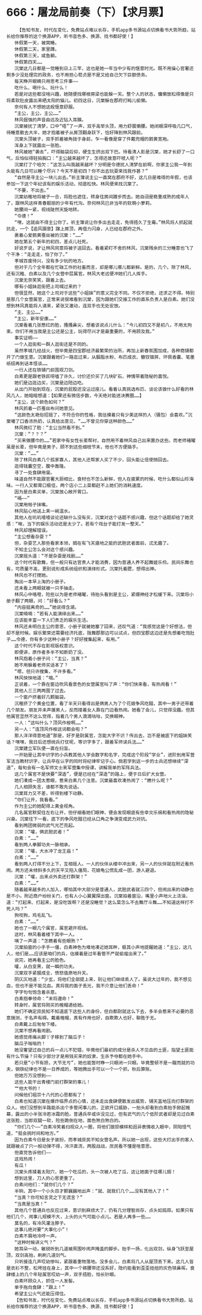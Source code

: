 # 666：屠龙局前奏（下）【求月票】
        【告知书友，时代在变化，免费站点难以长存，手机app多书源站点切换看书大势所趋，站长给你推荐的这个换源APP，听书音色多、换源、找书都好使！】
       休假第一天，被窝睡。
       休假第二天，家里蹲。
       休假第三天，咸鱼躺。
       休假第四天……
       沉棠这几日都是一觉睡到日上三竿，这也是她一年当中少有的惬意时光。既不用操心官署还剩多少没处理完的政务，也不用担心荀贞是不是又给自己欠下巨额债务。
       每天睁开眼睛只用思考三件事——
       吃什么、喝什么、玩什么！
       若是对这些都没啥兴趣，她随便找哪根房梁也能躲一天。整个人的状态，慵懒放松得像是只将柔软肚皮露出来晒太阳的猫儿。初四这日，沉棠躲在郡府打盹儿偷懒。
       奈何有人不想她这般惬意舒服。
       “主公，主公，主公……”
       林风倔强的声音由远及近钻入耳膜。
       沉棠被扰了清梦，口中“唔”了一声，双手高举头顶，用力舒展懒腰。她闭眼深呼吸几口气，待睡意散去大半，她才抱着被子从房顶翻身跃下，恰好降到林风跟前。
       沉棠头顶被子，双手抓着被角拢于身前，乍一看像是穿了件戴兜帽的鹅黄宽袍。
       浑身上下就露出一张脸。
       林风被她“袭击”，吓得脑袋后仰，硬生生挤出双下巴。待看清人影是沉棠，她才长舒了一口气，后怕似得轻拍胸口：“主公越来越坏了，怎得还故意吓唬人呢？”
       沉棠打了个哈欠：“这怎么叫我越来越坏？分明是令德扰人清梦在前啊，你家主公我一年到头能有几日可以睡个尽兴？今天不是初四？你不出去玩耍来找我作甚？”
       “自然是寻主公一块儿出去。”祈主簿说主公一直窝在郡府不好，这几日是难得的年假，也该参加一下这个年纪该有的娱乐活动，彻底松快。林风便来找沉棠了。
       “不要，不出去。”
       沉棠幼稚地将被子一合，将脸也遮住，转身往房间踱步而去。她自诩是稳重成熟的成年人了，跟林风这样青春靓丽的少年有代沟。奈何林风已非当年的软萌小萝莉。
       她腰间一紧，视线陡然天旋地转。
       “令德！”
       “嘿，这就由不得主公你了。祈主簿说让你多出去走走，免得捂久了生霉。”林风将人抓起就抗走，一个【追风蹑景】蹿上房顶，再借力闪身，人已经在郡府之外。
       裹着心爱鹅黄蚕丝被的沉棠：“……”
       她在第五个新年的初四，差点儿社死。
       好说歹说，才让林风同意将被子送回去。看着紧盯不舍的林风，沉棠残余的三分睡意也飞了个干净：“走走走，怕了你了。”
       孝城百废待兴，没有多少玩的地方。
       但对于几个全年都在忙碌工作的社畜而言，却是哪儿哪儿都新鲜。是的，几个。除了林风，还有沉稚、白素以及几个女营中层属官。林风大老远便冲她们几人挥手。
       沉棠无奈笑笑，跟着上去。
       哪有小姐妹逛街把上司喊过来的？
       但很显然，她这个上司对于这些“小姐妹”的意义完全不同。不仅不拒绝，还求之不得。特别是那几个女营属官，正常来说很难看到沉棠，因为跟她们交接工作的直系负责人是白素。她们没想到林风真能将人请来，紧张又激动，连双手也无处安放。
       “主、主公……”
       “主公，新年安康……”
       沉棠看着几张憋红的脸，搔搔鼻尖，想着该说点儿什么：“今儿初四又不是初八，不用太拘束。你们不用当我是主公还是公主，玩得尽兴才是最重要的，不用顾及我。”
       事实证明——
       一个人逛街和一群人逛街还是不同的。
       虽然孝城几经战火，但毕竟是四宝郡经济最繁荣的治所，再加上新春氛围加成，各种商铺都开了门做生意。沉棠跟着她们一路逛过来，从胭脂水粉、布匹成衣、簪钗钿笄、环佩香囊、笔墨纸砚再到话本怪谈……
       一行人还在铁铺门前围观刀剑。
       白素更是跟老铁匠唠嗑了许久，讨价还价买了几块矿石，神情带着隐秘的喜悦。
       她们是边逛边买，沉棠是边陪边吃。
       从出门开始到现在，沉棠的屁股还没沾过座儿。看着认真挑选布匹、谈论该做什么好看的林风几人，她暗暗想道：【如果还有微信步数，今天绝对能进决赛圈……】
       “主公，这个颜色如何？”
       林风抓着一匹蚕丝布问她意见。
       “这颜色太艳俗招摇了，不符合你的性格，我估摸着只有少美这样的人（骚包）会喜欢。”沉棠嘬了口香浓热奶，认真给出意见，“……不曾见你穿这种颜色……”
       林风微红了脸：“主公当然看不到。”
       沉棠：“？？？”
       “买来做腰巾的……”若家中有女性长辈帮衬，自然用不着林风自己出来置办这些。而老师褚曜虽是长辈，但毕竟是男子，顾不到这些细枝节末，他也不方便插手。
       沉棠：“……”
       除了林风白素几个孤家寡人，其他人还帮家人买了不少，回头能让信使捎回去。
       逛得钱囊空空，腹中轰隆。
       寻了一处食肆用餐。
       味道自然不能跟官署大厨相比，食材也不怎么新鲜，但人在疲累的时候，吃什么都似山珍海味。一行人又都胃口极佳，两个店小二上菜都赶不上她们的消耗速度。
       因为是白素买单，沉棠放心敞开胃口。
       “嗝——”
       沉棠用帕子抹嘴。
       林风贴心地送上来一碗温水。
       其他人在叽叽喳喳谈论还缺什么没有买，沉棠对这个话题不感兴趣，但这个话题却给了她灵感：“唉，当下的娱乐活动还是太少了。若有个戏台子能打发一整天。”
       林风却理解错误。
       “主公想看杂耍？”
       但，杂耍艺人那些看家本领，搁在有飞天遁地之能的武胆武者面前，忒无趣了。
       不知主公怎么会对这个感兴趣。
       沉棠摇头道：“不是杂耍是戏剧……”
       这个时代有歌舞，但一般只有达官贵人才能消费，因为普通人养不起舞姬乐伶。民间乐舞也有，可质量不高，更别说形成系统组织和演绎形式。沉棠托着腮，想得出神。
       林风也不打搅她。
       掏出一本早上淘的小册子。
       还未看上两眼就被一只手抽走。
       林风心中咯噔，险些以为是老师褚曜，待抬头看到是主公，紧绷神经才松缓下来。沉棠将小册子翻了两眼，问：“好看么？”
       “内容挺离奇的……”她说得含湖。
       沉棠喃喃：“若有人能演绎出来……”
       应该能丰富一下人们贵乏的娱乐生活。
       林风还未明白主公的意思，小册子就被她塞了回来，还叹气道：“我感觉这是个好想法，但却不是时候。娱乐繁荣还需要经济托底，陇舞郡那边可以试点，但四宝郡这边还是先想着吃饱肚子……令德，你有多少这种小册子？好好搜集起来，有用。”
       这个时代不存在影视版权意识。
       即便讲，原作者多半不知断奶了没。
       林风抱着小册子问：“主公，当真？”
       她不用躲着老师买话本了？
       “嗯，但只许搜集，不许多看。”
       林风怏怏地道：“哦。”
       正说着，一个靠在窗边吹风看景色的女营属官叫了声：“你们快来看，有热闹看！”
       其他人三三两两围了过去。
       一个窗户挤着好几颗脑袋。
       沉稚挤了个黄金位置，看了半天只看得出是俩男人为了个花娘争风吃醋，其中一男子还带着几个朋友。朋友并未声援男人，反而搂着女人靠在门边看热闹。她看了会儿，只觉得没趣。但其他属官显然不这么觉得，指着几个男人滴滴咕咕，交换眼神。
       一人：“这叫什么？顶风作桉啊……”
       另一人：“连顶风作桉这词都会啦？”
       那人洋洋得意地道“那是，好歹是尉属官，怎能大字不识？传出去，岂不是被底下的姐妹笑话？嘿嘿，我日后还想统兵打仗呢，等识字多了，跟着军师读兵法……”
       沉棠建立军队便一直在扫盲。
       一开始是让其中识字的小兵教其他人学会数字和名字，完成这个阶段“学业”，进阶到用军营军法当教材识字，让兵卒在认字的同时将纪律牢记于心。倘若学到这一步的士兵还想继续“深造”，每旬会有一名军师文士来军营集中授课，讲解简单的军阵兵法。
       这几个属官不是快要“深造”，便是已经在“深造”的路上，便于日后扩大女营。
       她们凑成一团太惹眼，惹来白素几个注意。沉棠最喜欢凑热闹了：“瞧什么呢？”
       几人相顾失言，谁都不敢先说话。
       沉棠耳力又不差，听得到楼下动静。
       “你们让开，我看看。”
       作为主公的她配得上黄金视角。
       几名属官默契往左右让开，但仔细看她们眼神，便会发现眼底有些幸灾乐祸和看热闹的隐秘兴奋。沉棠往下一看，底下的争风吃醋已经从口角之争演变成武力对抗。
       看到两团微弱的武气光芒亮起。
       沉棠：“嚯，俩武胆武者！”
       白素：“……”
       看到两人拳脚功夫一脉相承。
       沉棠：“嚯，大水冲了龙王庙！”
       白素：“……”
       看到两人打得不分上下，互相摇人。一人的伙伴从楼中冲出来，另一人的伙伴就在附近看热闹。两方还未倾斜多久的天平又陷入僵局，花娘龟公慌乱成一团，游人避退。
       沉棠：“嚯，出来点外卖还打群架！”
       白素：“……”
       随着越来越多的人加入，哪怕其中大部分是普通人，武胆武者就三四个，但闹出来的动静也是不小。附近商户纷纷关门，也有人小心翼翼探出窗。沉棠拍着窗沿，嘴里小声地火上浇油，道：“打起来、打起来，是没吃饭啊？还是没睡觉？这么菜怎么不去舞厅斗舞……不知道这样打不死人吗？”
       狗咬狗，鸡毛乱飞。
       白素：“……”
       她也了一眼几个属官，属官避开视线。
       这时，林风看着楼下其中一人。
       咦了一声道：“怎瞧着有些眼熟？”
       沉棠拍窗的小手手一僵，白素神色为难地凑近她耳畔，极其小声地提醒她道：“主公，这几人，他们是……应该是咱们的兵，估摸着是过年看管不严就偷熘出来了。”
       说完，她再看主公的脸色。
       嚯，从白变黑，就一瞬的功夫。
       沉棠双手紧握成全，愤怒值原地升天。
       阴仄仄地道：“少玄，将他们全部提上来，别让他们继续丢人了。虽说大过年的，我不想见血，但也不是不能见血。真将我的面子丢光，我不介意让他们丢命！”
       字字句句饱含着杀意。
       白素抱拳领命：“末将遵命！”
       转身时，属官将刚买的帷帽递给她。
       她们不确定庶民知不知道底下这些人的身份，但白都尉就这么下去，多半会惹来不必要的恶意揣测，于名声有碍。戴着帷帽，真有作用也好，自欺欺人也好，聊胜于无。
       白素戴上后匆匆下楼。
       沉棠不想再看闹剧。
       她感觉疼痛从脚丫子移到了脑瓜子！
       脑瓜子嗡嗡的！
       她没奢望过自己的兵一点儿不犯错，毕竟他们最初的成分是杀人不见血的土匪，指望土匪能有什么节操？只有少部分才是用钱买来的奴隶，生杀予夺都在她手中。
       若只是“小节有损，大节无亏”，她也能暂时睁一只眼闭一只眼。毕竟整顿不是一蹴而就的功夫，钢铁纪律也不是一日养成的，等她腾出手可以一个一个抓，秋后算账。
       但她万万没想到——
       这些人能干出青楼门前打群架的事儿！
       艹他大爷的！
       问候他们祖宗十八代的心思都有了！
       白素也知道沉棠在爆炸临界点的心情，还未走出食肆便散发出威势，铺天盖地压向打群架的众人。他们没想到半路能杀出个多管闲事儿的，正欲开口威胁，一抬头却看到白素抬手掀起帷幕，露出的小半张冷若冰霜的脸。普通兵卒或许没见过，但有武气的几个低阶武者却是见过白素这张脸，当即双腿一软，险些跪倒在地，面色煞白煞白的。
       “你们几个——”白素冷笑着扫视众人一圈，将他们狼狈模样和迥异表情收入眼中，阴阳怪气道，“挺会挑时间和地方。”
       因为白素今日是女子装扮，而孝城庶民不知女营名声。所以她一出现，这些大打出手的客人就跟被点了穴一般动弹不得，冷汗直流，两股战战，庶民看不懂是啥意思。
       但直觉告诉他们——
       这戏热闹！
       有瓜！
       沉棠头疼揉着太阳穴，她一个吃瓜的，头一次被人吃了瓜，这让她面子往哪儿搁！
       想到这里，刀人的心思更重了。
       白素问他们：“就你们几个？”
       半晌，其中一个小头目才颤巍巍地出声：“就、就我们几个……没有其他人了！”
       “当真？你可知言灵之下无谎言？”
       “当真是当真！”
       其他几个普通兵也反应过来，意识到麻烦大了，仍有几分理智尚存，点头如捣蒜。如果只有他们几个，闹事儿规模不大，上头的火气可能小点儿。若是人再多一些……
       莫名的，有冷风灌注脖子。
       这事儿绝对要“大事化小”！
       白素不屑地冷哼一声。
       “这种时候讲义气？”
       她耳朵一动，敏锐听到几道被周围吵闹声掩盖的脚步。抬手一扬，化出双剑，纵身飞跃至屋顶，双剑高抬，刷刷几道剑气。
       只听接连几声哎幼惨叫，紧跟着重物落地。没多会儿，白素将几人从屋顶丢下来。这几人皆是衣衫不整，松垮挂在身上，其中一个裤腰带还没系好，隐约能看到歪歪扭扭的灰色犊鼻裈。食肆楼上的几个年轻属官哎幼一声，双手捂脸，怕长针眼。
       白素环顾众人，抓住一人发髻。
       单手拖向食肆：“跟上！”
       希望主公火气还能压得住。
       【告知书友，时代在变化，免费站点难以长存，手机app多书源站点切换看书大势所趋，站长给你推荐的这个换源APP，听书音色多、换源、找书都好使！】